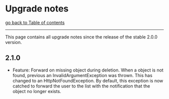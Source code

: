 # Upgrade notes

[go back to Table of contents][back-to-index]

-----

This page contains all upgrade notes since the release of the stable 2.0.0 version.

## 2.1.0

- Feature: Forward on missing object during deletion. When a object is not found, previous an InvalidArgumentException
  was thrown. This has changed to an HttpNotFoundException. By default, this exception is now catched to forward the 
  user to the list with the notification that the object no longer exists.

[back-to-index]: README.md